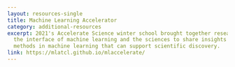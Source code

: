 ```yaml
---
layout: resources-single
title: Machine Learning Accelerator
category: additional-resources
excerpt: 2021's Accelerate Science winter school brought together researchers at
  the interface of machine learning and the sciences to share insights and
  methods in machine learning that can support scientific discovery.
link: https://mlatcl.github.io/mlaccelerate/
---
```

